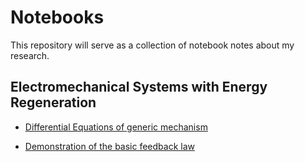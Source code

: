 Notebooks
=========
This repository will serve as a collection of notebook notes about my research.

Electromechanical Systems with Energy Regeneration
--------------------------------------------------

- [Differential Equations of generic mechanism](http://nbviewer.jupyter.org/github/eriveltongualter/notebooks/blob/master/model.ipynb)

- [Demonstration of the basic feedback law](http://nbviewer.jupyter.org/github/eriveltongualter/notebooks/blob/master/impedance_control.ipynb)
